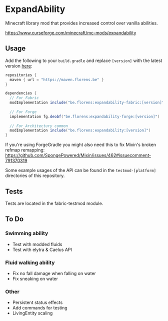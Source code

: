 # ExpandAbility
Minecraft library mod that provides increased control over vanilla abilities.

https://www.curseforge.com/minecraft/mc-mods/expandability

## Usage
Add the following to your `build.gradle` and replace `[version]` with the latest version [here](https://github.com/florensie/ExpandAbility/releases):

```groovy
repositories {
  maven { url = "https://maven.florens.be" }
}

dependencies {
  // For Fabric
  modImplementation include("be.florens:expandability-fabric:[version]")
  
  // For Forge
  implementation fg.deobf("be.florens:expandability-forge:[version]")
  
  // For Architectury common
  modImplementation include("be.florens:expandability:[version]")
}
```
If you're using ForgeGradle you might also need this to fix Mixin's broken refmap remapping: https://github.com/SpongePowered/Mixin/issues/462#issuecomment-791370319

Some example usages of the API can be found in the `testmod-[platform]` directories of this repository.

## Tests
Tests are located in the fabric-testmod module.

## To Do
### Swimming ability
  - Test with modded fluids
  - Test with elytra & Caelus API

### Fluid walking ability
  - Fix no fall damage when falling on water
  - Fix sneaking on water

### Other
- Persistent status effects
- Add commands for testing
- LivingEntity scaling
